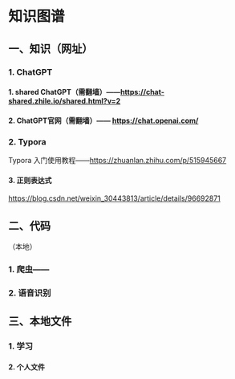 # 知识图谱

## 一、知识（网址）

### 1. ChatGPT

#### 1. shared ChatGPT（需翻墙）——https://chat-shared.zhile.io/shared.html?v=2



#### 2. ChatGPT官网（需翻墙）—— https://chat.openai.com/



### 2. Typora

Typora 入门使用教程——https://zhuanlan.zhihu.com/p/515945667



#### 3. 正则表达式

https://blog.csdn.net/weixin_30443813/article/details/96692871





## 二、代码

（本地）

### 1. 爬虫——

[爬虫]: E:\个人\代码\爬虫代码
[今日头条/哔哩哔哩视频爬取]:E:\个人\代码\爬虫代码\pachong\军事视频代码\jinritoutiao\今日头条4_函数化
[今日头条新闻爬取]:E:\个人\代码\爬虫代码\pachong\军事视频代码\jinritoutiao\今日头条新闻.py
[scrapy框架]: E:\个人\代码\爬虫代码\pachong\军事视频代码\jinritoutiao\今日头条5_scrapy框架搭建
[scrapy爬取视频主题和链接+全站数据爬取]: E:\个人\代码\爬虫代码\pachong\军事视频代码\jinritoutiao\今日头条5_scrapy框架搭建\moviePro
[scrapy增量式爬虫]: E:\个人\代码\爬虫代码\pachong\军事视频代码\jinritoutiao\今日头条5_scrapy框架搭建\movie



### 2. 语音识别

[语音识别]:E:\正在用\语音识别代码
[语音识别]:E:\正在用\语音识别test2



## 三、本地文件

### 1. 学习

[红果研北邮考研复试]:E:\个人\红果研
[考研复试PPT]:E:\个人\考研复试PPT
[计算机视觉知识]:E:\个人\知识学习\计算机视觉



#### 2. 个人文件

[研究生简历]:E:\个人\我的简历—研究生_pdf.pdf
[证件照]:E:\个人\证件照



